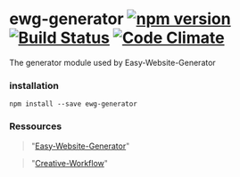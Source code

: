 # ewg-generator [![npm version](https://badge.fury.io/js/ewg-generator.svg)](https://badge.fury.io/js/ewg-generator) [![Build Status](https://travis-ci.org/easy-website-generator/ewg-generator.svg?branch=master)](https://travis-ci.org/easy-website-generator/ewg-generator) [![Code Climate](https://codeclimate.com/github/easy-website-generator/ewg-generator/badges/gpa.svg)](https://codeclimate.com/github/easy-website-generator/ewg-generator)


The generator module used by Easy-Website-Generator

### installation
``npm install --save ewg-generator``

### Ressources
> "[Easy-Website-Generator](https://github.com/easy-website-generator/)"

> "[Creative-Workflow](http://www.creative-workflow.berlin/company.html)"
